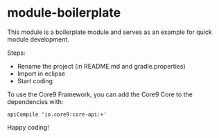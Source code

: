 module-boilerplate
==================

This module is a boilerplate module and serves as an example for quick module development.

Steps:
- Rename the project (in README.md and gradle.properties)
- Import in eclipse
- Start coding

To use the Core9 Framework, you can add the Core9 Core to the dependencies with:

    apiCompile 'io.core9:core-api:+'

Happy coding!
